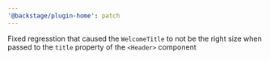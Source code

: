 ```yaml
---
'@backstage/plugin-home': patch
---
```


Fixed regresstion that caused the `WelcomeTitle` to not be the right size when passed to the `title` property of the `<Header>` component

